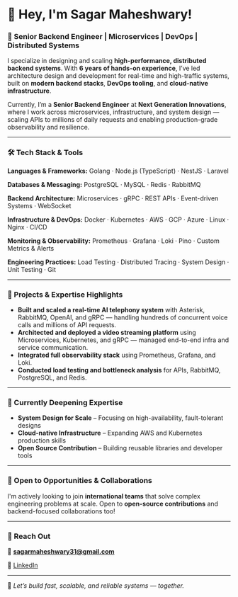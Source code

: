 # 👋 Hey, I'm Sagar Maheshwary!

### 🚀 Senior Backend Engineer | Microservices | DevOps | Distributed Systems

I specialize in designing and scaling **high-performance, distributed backend systems**. With **6 years of hands-on experience**, I’ve led architecture design and development for real-time and high-traffic systems, built on **modern backend stacks**, **DevOps tooling**, and **cloud-native infrastructure**.

Currently, I’m a **Senior Backend Engineer** at **Next Generation Innovations**, where I work across microservices, infrastructure, and system design — scaling APIs to millions of daily requests and enabling production-grade observability and resilience.

---

### 🛠️ Tech Stack & Tools

**Languages & Frameworks:**
Golang · Node.js (TypeScript) · NestJS · Laravel

**Databases & Messaging:**
PostgreSQL · MySQL · Redis · RabbitMQ

**Backend Architecture:**
Microservices · gRPC · REST APIs · Event-driven Systems · WebSocket

**Infrastructure & DevOps:**
Docker · Kubernetes · AWS · GCP · Azure · Linux · Nginx · CI/CD

**Monitoring & Observability:**
Prometheus · Grafana · Loki · Pino · Custom Metrics & Alerts

**Engineering Practices:**
Load Testing · Distributed Tracing · System Design · Unit Testing · Git

---

### 🔧 Projects & Expertise Highlights

* **Built and scaled a real-time AI telephony system** with Asterisk, RabbitMQ, OpenAI, and gRPC — handling hundreds of concurrent voice calls and millions of API requests.
* **Architected and deployed a video streaming platform** using Microservices, Kubernetes, and gRPC — managed end-to-end infra and service communication.
* **Integrated full observability stack** using Prometheus, Grafana, and Loki.
* **Conducted load testing and bottleneck analysis** for APIs, RabbitMQ, PostgreSQL, and Redis.

---

### 🌱 Currently Deepening Expertise

* **System Design for Scale** – Focusing on high-availability, fault-tolerant designs
* **Cloud-native Infrastructure** – Expanding AWS and Kubernetes production skills
* **Open Source Contribution** – Building reusable libraries and developer tools

---

### 🤝 Open to Opportunities & Collaborations

I'm actively looking to join **international teams** that solve complex engineering problems at scale. Open to **open-source contributions** and backend-focused collaborations too!

---

### 📩 Reach Out

📧 **[sagarmaheshwary31@gmail.com](mailto:sagarmaheshwary31@gmail.com)**

🔗 [LinkedIn](https://www.linkedin.com/in/sagarmaheshwary/)

---

🚀 *Let’s build fast, scalable, and reliable systems — together.*
